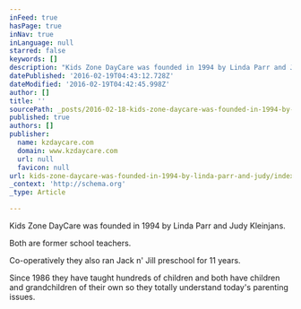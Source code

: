 ```yaml
---
inFeed: true
hasPage: true
inNav: true
inLanguage: null
starred: false
keywords: []
description: "Kids Zone DayCare was founded in 1994 by Linda Parr and Judy Kleinjans.\_ Both are former school teachers.\_ Co-operatively they also ran Jack n' Jill preschool f"
datePublished: '2016-02-19T04:43:12.728Z'
dateModified: '2016-02-19T04:42:45.998Z'
author: []
title: ''
sourcePath: _posts/2016-02-18-kids-zone-daycare-was-founded-in-1994-by-linda-parr-and-judy.md
published: true
authors: []
publisher:
  name: kzdaycare.com
  domain: www.kzdaycare.com
  url: null
  favicon: null
url: kids-zone-daycare-was-founded-in-1994-by-linda-parr-and-judy/index.html
_context: 'http://schema.org'
_type: Article

---
```

Kids Zone DayCare was founded in 1994 by Linda Parr and Judy Kleinjans.  

Both are former school teachers.  

Co-operatively they also ran Jack n' Jill preschool for 11 years.  

Since 1986 they have taught hundreds of children and both have children and grandchildren of their own so they totally understand today's parenting issues.